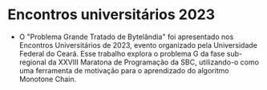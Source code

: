 # Encontros universitários 2023

- O "Problema Grande Tratado de Bytelândia" foi apresentado nos Encontros Universitários de 2023, evento organizado pela Universidade Federal do Ceará. Esse trabalho explora o problema G da fase sub-regional da  XXVIII Maratona de Programação da SBC, utilizando-o como uma ferramenta de motivação para o aprendizado do algoritmo Monotone Chain.